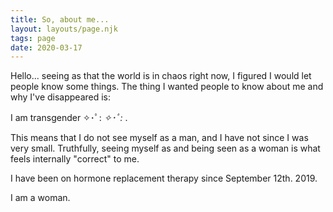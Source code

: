 ```yaml
---
title: So, about me...
layout: layouts/page.njk
tags: page
date: 2020-03-17
---
```


Hello... seeing as that the world is in chaos right now, I figured I would let people know some things. The thing I wanted people to know about me and why I've disappeared is: 

I am transgender ✧･ﾟ: *✧･ﾟ:* . 

This means that I do not see myself as a man, and I have not since I was very small. Truthfully, seeing myself as and being seen as a woman is what feels internally "correct" to me. 

I have been on hormone replacement therapy since September 12th. 2019. 

I am a woman. 